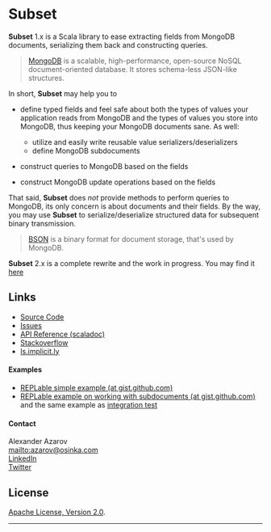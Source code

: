 # Subset

**Subset** 1.x is a Scala library to ease extracting fields from MongoDB documents,
serializing them back and constructing queries.

> [MongoDB](http://www.mongodb.org/) is a scalable, high-performance, open-source
> NoSQL document-oriented database. It stores schema-less JSON-like structures.

In short, **Subset** may help you to

* define typed fields and feel safe about both the types of values your application
  reads from MongoDB and the types of values you store into MongoDB, thus keeping
  your MongoDB documents sane. As well:

    * utilize and easily write reusable value serializers/deserializers
    * define MongoDB subdocuments

* construct queries to MongoDB based on the fields
* construct MongoDB update operations based on the fields

That said, **Subset** does _not_ provide methods to perform queries to MongoDB, its
only concern is about documents and their fields. By the way, you may use
**Subset** to serialize/deserialize structured data for subsequent binary transmission.

> [BSON](bsonspec.org/) is a binary format for document storage, that's used by MongoDB.

**Subset** 2.x is a complete rewrite and the work in progress. You may find it
[here](https://github.com/osinka/subset2)

## Links

* [Source Code]($projectRoot$)
* [Issues]($projectRoot$/issues)
* [API Reference (scaladoc)]($apiUrl$#com.osinka.subset.package)
* [Stackoverflow](http://stackoverflow.com/questions/tagged/subset+mongodb+scala)
* [ls.implicit.ly](http://ls.implicit.ly/osinka/subset)

#### Examples

* [REPLable simple example (at gist.github.com)](https://gist.github.com/1647302)
* [REPLable example on working with subdocuments (at gist.github.com)](https://gist.github.com/1647326) and
  the same example as [integration test](https://github.com/osinka/subset/blob/master/src/it/scala/blogCommentSpec.scala)

#### Contact

Alexander Azarov  
<mailto:azarov@osinka.com>  
[LinkedIn](http://www.linkedin.com/in/azarov)  
[Twitter](http://twitter.com/aazarov)  

## License

[Apache License, Version 2.0](http://www.apache.org/licenses/LICENSE-2.0).

* * *
